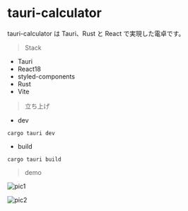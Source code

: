 # tauri-calculator

tauri-calculator は Tauri、Rust と React で実現した電卓です。

> Stack

- Tauri
- React18
- styled-components
- Rust
- Vite


> 立ち上げ

- dev

```
cargo tauri dev
```

- build

```
cargo tauri build
```

> demo

![pic1](https://s1.imagehub.cc/images/2022/10/05/5.png)

![pic2](https://s1.imagehub.cc/images/2022/10/05/6.png)
